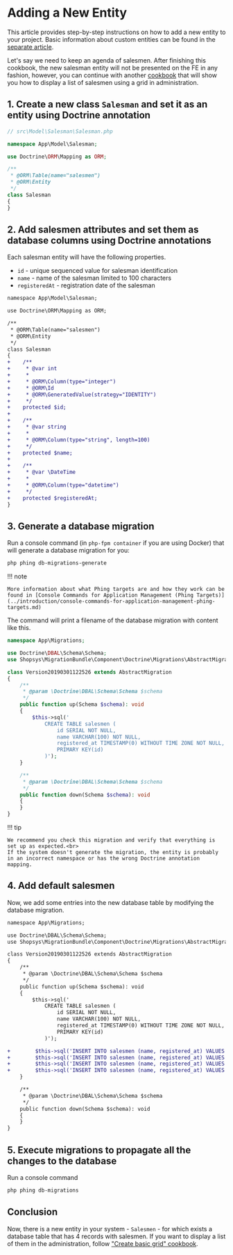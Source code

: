 # Adding a New Entity

This article provides step-by-step instructions on how to add a new entity to your project.
Basic information about custom entities can be found in the [separate article](../model/custom-entities.md).

Let's say we need to keep an agenda of salesmen. After finishing this cookbook, the new salesman entity will not be presented on the FE in any fashion,
however, you can continue with another [cookbook](./create-basic-grid.md) that will show you how to display a list of salesmen using a grid in administration.

## 1. Create a new class `Salesman` and set it as an entity using Doctrine annotation

```php
// src\Model\Salesman\Salesman.php

namespace App\Model\Salesman;

use Doctrine\ORM\Mapping as ORM;

/**
 * @ORM\Table(name="salesmen")
 * @ORM\Entity
 */
class Salesman
{
}
```

## 2. Add salesmen attributes and set them as database columns using Doctrine annotations

Each salesman entity will have the following properties.

- `id` - unique sequenced value for salesman identification
- `name` - name of the salesman limited to 100 characters
- `registeredAt` - registration date of the salesman

```diff
namespace App\Model\Salesman;

use Doctrine\ORM\Mapping as ORM;

/**
 * @ORM\Table(name="salesmen")
 * @ORM\Entity
 */
class Salesman
{
+    /**
+     * @var int
+     *
+     * @ORM\Column(type="integer")
+     * @ORM\Id
+     * @ORM\GeneratedValue(strategy="IDENTITY")
+     */
+    protected $id;
+
+    /**
+     * @var string
+     *
+     * @ORM\Column(type="string", length=100)
+     */
+    protected $name;
+
+    /**
+     * @var \DateTime
+     *
+     * @ORM\Column(type="datetime")
+     */
+    protected $registeredAt;
}
```

## 3. Generate a database migration

Run a console command (in `php-fpm container` if you are using Docker) that will generate a database migration for you:

```sh
php phing db-migrations-generate
```

!!! note

    More information about what Phing targets are and how they work can be found in [Console Commands for Application Management (Phing Targets)](../introduction/console-commands-for-application-management-phing-targets.md)

The command will print a filename of the database migration with content like this.

```php
namespace App\Migrations;

use Doctrine\DBAL\Schema\Schema;
use Shopsys\MigrationBundle\Component\Doctrine\Migrations\AbstractMigration;

class Version20190301122526 extends AbstractMigration
{
    /**
     * @param \Doctrine\DBAL\Schema\Schema $schema
     */
    public function up(Schema $schema): void
    {
        $this->sql('
            CREATE TABLE salesmen (
                id SERIAL NOT NULL,
                name VARCHAR(100) NOT NULL,
                registered_at TIMESTAMP(0) WITHOUT TIME ZONE NOT NULL,
                PRIMARY KEY(id)
            )');
    }

    /**
     * @param \Doctrine\DBAL\Schema\Schema $schema
     */
    public function down(Schema $schema): void
    {
    }
}
```

!!! tip

    We recommend you check this migration and verify that everything is set up as expected.<br>
    If the system doesn't generate the migration, the entity is probably in an incorrect namespace or has the wrong Doctrine annotation mapping.

## 4. Add default salesmen

Now, we add some entries into the new database table by modifying the database migration.

```diff
namespace App\Migrations;

use Doctrine\DBAL\Schema\Schema;
use Shopsys\MigrationBundle\Component\Doctrine\Migrations\AbstractMigration;

class Version20190301122526 extends AbstractMigration
{
    /**
     * @param \Doctrine\DBAL\Schema\Schema $schema
     */
    public function up(Schema $schema): void
    {
        $this->sql('
            CREATE TABLE salesmen (
                id SERIAL NOT NULL,
                name VARCHAR(100) NOT NULL,
                registered_at TIMESTAMP(0) WITHOUT TIME ZONE NOT NULL,
                PRIMARY KEY(id)
            )');

+        $this->sql('INSERT INTO salesmen (name, registered_at) VALUES (\'John Lennon\', \'2019-03-01 12:00:00\')');
+        $this->sql('INSERT INTO salesmen (name, registered_at) VALUES (\'Paul McCartney\', \'2018-04-19 15:25:42\')');
+        $this->sql('INSERT INTO salesmen (name, registered_at) VALUES (\'George Harrison\', \'2019-01-11 09:30:15\')');
+        $this->sql('INSERT INTO salesmen (name, registered_at) VALUES (\'Ringo Starr\', \'2016-12-12 18:42:00\')');
    }

    /**
     * @param \Doctrine\DBAL\Schema\Schema $schema
     */
    public function down(Schema $schema): void
    {
    }
}
```

## 5. Execute migrations to propagate all the changes to the database

Run a console command

```sh
php phing db-migrations
```

## Conclusion

Now, there is a new entity in your system - `Salesmen` - for which exists a database table that has 4 records with salesmen.
If you want to display a list of them in the administration, follow ["Create basic grid" cookbook](./create-basic-grid.md).
